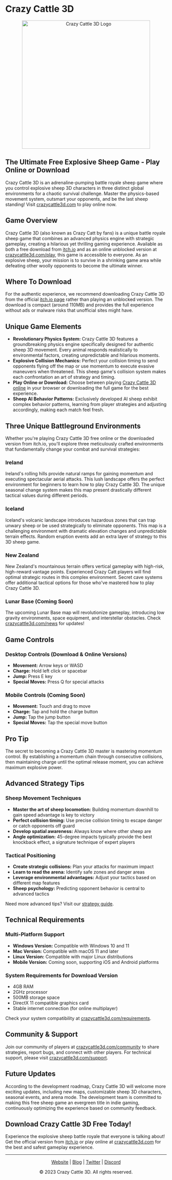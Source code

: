 # Crazy Cattle 3D

<p align="center">
  <img src="public/assets/images/games/crazy-cattle-3d.webp" alt="Crazy Cattle 3D Logo" width="400"/>
</p>

## The Ultimate Free Explosive Sheep Game - Play Online or Download

Crazy Cattle 3D is an adrenaline-pumping battle royale sheep game where you control explosive sheep 3D characters in three distinct global environments for a chaotic survival challenge. Master the physics-based movement system, outsmart your opponents, and be the last sheep standing! Visit [crazycattle3d.com](https://www.crazycattle3d.com) to play online now.

## Game Overview

Crazy Cattle 3D (also known as Crazy Catt by fans) is a unique battle royale sheep game that combines an advanced physics engine with strategic gameplay, creating a hilarious yet thrilling gaming experience. Available as both a free download from [itch.io](https://www.itch.io/crazycattle3d) and as an online unblocked version at [crazycattle3d.com/play](https://www.crazycattle3d.com/play), this game is accessible to everyone. As an explosive sheep, your mission is to survive in a shrinking game area while defeating other woolly opponents to become the ultimate winner.

## Where To Download

For the authentic experience, we recommend downloading Crazy Cattle 3D from the official [itch.io page](https://www.itch.io/crazycattle3d) rather than playing an unblocked version. The download is compact (around 110MB) and provides the full experience without ads or malware risks that unofficial sites might have.

## Unique Game Elements

- **Revolutionary Physics System:** Crazy Cattle 3D features a groundbreaking physics engine specifically designed for authentic sheep 3D movement. Every animal responds realistically to environmental factors, creating unpredictable and hilarious moments.
- **Explosive Collision Mechanics:** Perfect your collision timing to send opponents flying off the map or use momentum to execute evasive maneuvers when threatened. This sheep game's collision system makes each confrontation an art of strategy and timing.
- **Play Online or Download:** Choose between playing [Crazy Cattle 3D online](https://www.crazycattle3d.com/play) in your browser or downloading the full game for the best experience.
- **Sheep AI Behavior Patterns:** Exclusively developed AI sheep exhibit complex behavior patterns, learning from player strategies and adjusting accordingly, making each match feel fresh.

## Three Unique Battleground Environments

Whether you're playing Crazy Cattle 3D free online or the downloaded version from itch.io, you'll explore three meticulously crafted environments that fundamentally change your combat and survival strategies:

### Ireland
Ireland's rolling hills provide natural ramps for gaining momentum and executing spectacular aerial attacks. This lush landscape offers the perfect environment for beginners to learn how to play Crazy Cattle 3D. The unique seasonal change system makes this map present drastically different tactical values during different periods.

### Iceland
Iceland's volcanic landscape introduces hazardous zones that can trap unwary sheep or be used strategically to eliminate opponents. This map is a challenging environment with dramatic elevation changes and unpredictable terrain effects. Random eruption events add an extra layer of strategy to this 3D sheep game.

### New Zealand
New Zealand's mountainous terrain offers vertical gameplay with high-risk, high-reward vantage points. Experienced Crazy Catt players will find optimal strategic routes in this complex environment. Secret cave systems offer additional tactical options for those who've mastered how to play Crazy Cattle 3D.

### Lunar Base (Coming Soon)
The upcoming Lunar Base map will revolutionize gameplay, introducing low gravity environments, space equipment, and interstellar obstacles. Check [crazycattle3d.com/news](https://www.crazycattle3d.com/news) for updates!

## Game Controls

### Desktop Controls (Download & Online Versions)
- **Movement:** Arrow keys or WASD
- **Charge:** Hold left click or spacebar
- **Jump:** Press E key
- **Special Moves:** Press Q for special attacks

### Mobile Controls (Coming Soon)
- **Movement:** Touch and drag to move
- **Charge:** Tap and hold the charge button
- **Jump:** Tap the jump button
- **Special Moves:** Tap the special move button

## Pro Tip
The secret to becoming a Crazy Cattle 3D master is mastering momentum control. By establishing a momentum chain through consecutive collisions, then maintaining charge until the optimal release moment, you can achieve maximum explosive power.

## Advanced Strategy Tips

### Sheep Movement Techniques
- **Master the art of sheep locomotion:** Building momentum downhill to gain speed advantage is key to victory
- **Perfect collision timing:** Use precise collision timing to escape danger or catch opponents off guard
- **Develop spatial awareness:** Always know where other sheep are
- **Angle optimization:** 45-degree impacts typically provide the best knockback effect, a signature technique of expert players

### Tactical Positioning
- **Create strategic collisions:** Plan your attacks for maximum impact
- **Learn to read the arena:** Identify safe zones and danger areas
- **Leverage environmental advantages:** Adjust your tactics based on different map features
- **Sheep psychology:** Predicting opponent behavior is central to advanced tactics

Need more advanced tips? Visit our [strategy guide](https://www.crazycattle3d.com/strategy).

## Technical Requirements

### Multi-Platform Support
- **Windows Version:** Compatible with Windows 10 and 11
- **Mac Version:** Compatible with macOS 11 and later
- **Linux Version:** Compatible with major Linux distributions
- **Mobile Version:** Coming soon, supporting iOS and Android platforms

### System Requirements for Download Version
- 4GB RAM
- 2GHz processor
- 500MB storage space
- DirectX 11 compatible graphics card
- Stable internet connection (for online multiplayer)

Check your system compatibility at [crazycattle3d.com/requirements](https://www.crazycattle3d.com/requirements).

## Community & Support

Join our community of players at [crazycattle3d.com/community](https://www.crazycattle3d.com/community) to share strategies, report bugs, and connect with other players. For technical support, please visit [crazycattle3d.com/support](https://www.crazycattle3d.com/support).

## Future Updates
According to the development roadmap, Crazy Cattle 3D will welcome more exciting updates, including new maps, customizable sheep 3D characters, seasonal events, and arena mode. The development team is committed to making this free sheep game an evergreen title in indie gaming, continuously optimizing the experience based on community feedback.

## Download Crazy Cattle 3D Free Today!
Experience the explosive sheep battle royale that everyone is talking about! Get the official version from [itch.io](https://www.itch.io/crazycattle3d) or play online at [crazycattle3d.com](https://www.crazycattle3d.com) for the best and safest gameplay experience.

---

<p align="center">
  <a href="https://www.crazycattle3d.com">Website</a> |
  <a href="https://www.crazycattle3d.com/blog">Blog</a> |
  <a href="https://twitter.com/crazycattle3d">Twitter</a> |
  <a href="https://discord.gg/crazycattle3d">Discord</a>
</p>

<p align="center">
  © 2023 Crazy Cattle 3D. All rights reserved.
</p>
